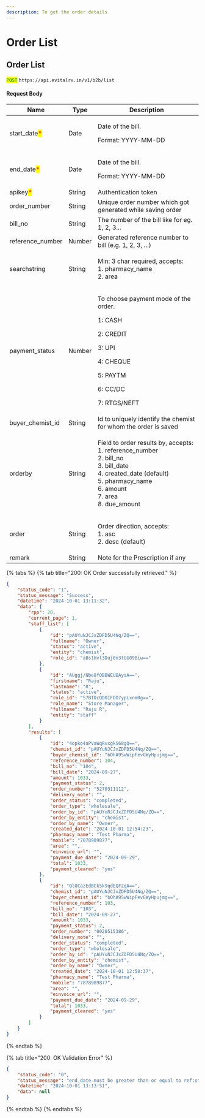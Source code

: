 ```yaml
---
description: To get the order details
---
```


# Order List

## Order List

<mark style="color:green;">`POST`</mark> `https://api.evitalrx.in/v1/b2b/list`

#### Request Body

| Name                                          | Type   | Description                                                                                                                                                                               |
| --------------------------------------------- | ------ | ----------------------------------------------------------------------------------------------------------------------------------------------------------------------------------------- |
| start\_date<mark style="color:red;">\*</mark> | Date   | <p>Date of the bill.</p><p>Format: YYYY-MM-DD</p>                                                                                                                                         |
| end\_date<mark style="color:red;">\*</mark>   | Date   | <p>Date of the bill.</p><p>Format: YYYY-MM-DD</p>                                                                                                                                         |
| apikey<mark style="color:red;">\*</mark>      | String | Authentication token                                                                                                                                                                      |
| order\_number                                 | String | Unique order number which got generated while saving order                                                                                                                                |
| bill\_no                                      | String | The number of the bill like for eg. 1, 2, 3...                                                                                                                                            |
| reference\_number                             | Number | Generated reference number to bill (e.g. 1, 2, 3, ...)                                                                                                                                    |
| searchstring                                  | String | <p>Min: 3 char required, accepts:<br>1. pharmacy_name<br>2. area</p>                                                                                                                      |
| payment\_status                               | Number | <p>To choose payment mode of the order.</p><p>1: CASH</p><p>2: CREDIT</p><p>3: UPI</p><p>4: CHEQUE</p><p>5: PAYTM</p><p>6: CC/DC</p><p>7: RTGS/NEFT</p>                                   |
| buyer\_chemist\_id                            | String | Id to uniquely identify the chemist for whom the order is saved                                                                                                                           |
| orderby                                       | String | <p>Field to order results by, accepts:<br>1. reference_number<br>2. bill_no<br>3. bill_date<br>4. created_date (default)<br>5. pharmacy_name<br>6. amount<br>7. area<br>8. due_amount</p> |
| order                                         | String | <p>Order direction, accepts:<br>1. asc<br>2. desc (default)</p>                                                                                                                           |
| remark                                        | String | Note for the Prescription if any                                                                                                                                                          |



{% tabs %}
{% tab title="200: OK Order successfully retrieved." %}
```json
{
    "status_code": "1",
    "status_message": "Success",
    "datetime": "2024-10-01 13:11:32",
    "data": {
        "rpp": 20,
        "current_page": 1,
        "staff_list": [
            {
                "id": "pAUYuNJCJxZDFD5U4Nq/ZQ==",
                "fullname": "Owner",
                "status": "active",
                "entity": "chemist",
                "role_id": "aBs1Hvl3Duj0n3tGG09Biw=="
            },
            {
                "id": "AUggj/Nbe8fOBBWEUBAysA==",
                "firstname": "Raju",
                "lastname": "R",
                "status": "active",
                "role_id": "S7BTDcQD0IFOO7ypLxnmRg==",
                "role_name": "Store Manager",
                "fullname": "Raju R",
                "entity": "staff"
            }
        ],
        "results": [
            {
                "id": "4opko4aPVaWqRvxgkS68gQ==",
                "chemist_id": "pAUYuNJCJxZDFD5U4Nq/ZQ==",
                "buyer_chemist_id": "bOhA95wWipFevGWyHpujmg==",
                "reference_number": 104,
                "bill_no": "104",
                "bill_date": "2024-09-27",
                "amount": 1033,
                "payment_status": 2,
                "order_number": "5270311112",
                "delivery_note": "",
                "order_status": "completed",
                "order_type": "wholesale",
                "order_by_id": "pAUYuNJCJxZDFD5U4Nq/ZQ==",
                "order_by_entity": "chemist",
                "order_by_name": "Owner",
                "created_date": "2024-10-01 12:54:23",
                "pharmacy_name": "Test Pharma",
                "mobile": "7878989877",
                "area": "",
                "einvoice_url": "",
                "payment_due_date": "2024-09-29",
                "total": 1033,
                "payment_cleared": "yes"
            },
            {
                "id": "QlOCazEdBCkSk9qdEQF2qA==",
                "chemist_id": "pAUYuNJCJxZDFD5U4Nq/ZQ==",
                "buyer_chemist_id": "bOhA95wWipFevGWyHpujmg==",
                "reference_number": 103,
                "bill_no": "103",
                "bill_date": "2024-09-27",
                "amount": 1033,
                "payment_status": 2,
                "order_number": "0028515386",
                "delivery_note": "",
                "order_status": "completed",
                "order_type": "wholesale",
                "order_by_id": "pAUYuNJCJxZDFD5U4Nq/ZQ==",
                "order_by_entity": "chemist",
                "order_by_name": "Owner",
                "created_date": "2024-10-01 12:50:37",
                "pharmacy_name": "Test Pharma",
                "mobile": "7878989877",
                "area": "",
                "einvoice_url": "",
                "payment_due_date": "2024-09-29",
                "total": 1033,
                "payment_cleared": "yes"
            }
        ]
    }
}
```
{% endtab %}

{% tab title="200: OK Validation Error" %}
```json
{
    "status_code": "0",
    "status_message": "end_date must be greater than or equal to ref:start_date",
    "datetime": "2024-10-01 13:13:51",
    "data": null
}
```
{% endtab %}
{% endtabs %}
